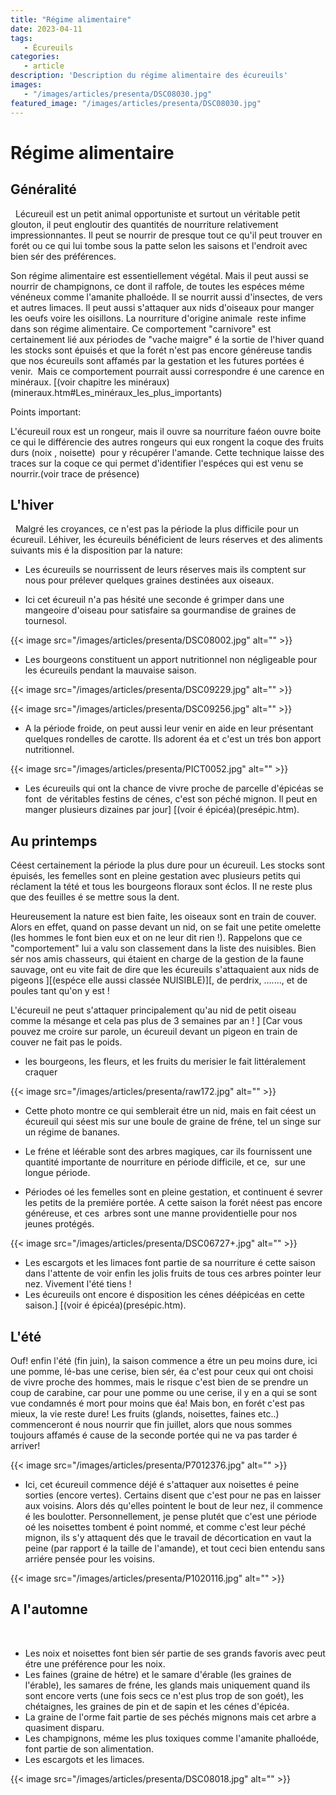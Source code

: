 ```yaml
---
title: "Régime alimentaire"
date: 2023-04-11
tags: 
   - Écureuils
categories:
   - article
description: 'Description du régime alimentaire des écureuils'
images:
   - "/images/articles/presenta/DSC08030.jpg"
featured_image: "/images/articles/presenta/DSC08030.jpg"
---
```


# Régime alimentaire

## Généralité 
  
Lécureuil est un petit animal opportuniste et surtout un véritable petit glouton, il peut engloutir des quantités de nourriture relativement impressionnantes. Il peut se nourrir de presque tout ce qu'il peut trouver en forét ou ce qui lui tombe sous la patte selon les saisons et l'endroit avec bien sér des préférences. 

Son régime alimentaire est essentiellement végétal. Mais il peut aussi se nourrir de champignons, ce dont il raffole, de toutes les espéces méme vénéneux comme l'amanite phalloéde. Il se nourrit aussi d'insectes, de vers et autres limaces. Il peut aussi s'attaquer aux nids d'oiseaux pour manger les oeufs voire les oisillons. La nourriture d'origine animale  reste infime dans son régime alimentaire. Ce comportement "carnivore" est certainement lié aux périodes de "vache maigre" é la sortie de l'hiver quand les stocks sont épuisés et que la forét n'est pas encore généreuse tandis que nos écureuils sont affamés par la gestation et les futures portées é venir.  Mais ce comportement pourrait aussi correspondre é une carence en minéraux. [(voir chapitre les minéraux)(mineraux.htm#Les_minéraux_les_plus_importants) 

Points important: 

L'écureuil roux est un rongeur, mais il ouvre sa nourriture faéon ouvre boite ce qui le différencie des autres rongeurs qui eux rongent la coque des fruits durs (noix , noisette)  pour y récupérer l'amande. Cette technique laisse des traces sur la coque ce qui permet d'identifier l'espéces qui est venu se nourrir.(voir trace de présence) 


## L'hiver 
  
Malgré les croyances, ce n'est pas la période la plus difficile pour un écureuil. Léhiver, les écureuils bénéficient de leurs réserves et des aliments suivants mis é la disposition par la nature: 

- Les écureuils se nourrissent de leurs réserves mais ils comptent sur nous pour prélever quelques graines destinées aux oiseaux. 

- Ici cet écureuil n'a pas hésité une seconde é grimper dans une mangeoire d'oiseau pour satisfaire sa gourmandise de graines de tournesol. 

{{< image src="/images/articles/presenta/DSC08002.jpg" alt="" >}} 

-  Les bourgeons constituent un apport nutritionnel non négligeable pour les écureuils pendant la mauvaise saison. 

{{< image src="/images/articles/presenta/DSC09229.jpg" alt="" >}} 

{{< image src="/images/articles/presenta/DSC09256.jpg" alt="" >}} 

- A la période froide, on peut aussi leur venir en aide en leur présentant quelques rondelles de carotte. Ils adorent éa et c'est un trés bon apport nutritionnel. 

{{< image src="/images/articles/presenta/PICT0052.jpg" alt="" >}} 

- Les écureuils qui ont la chance de vivre proche de parcelle d'épicéas se font  de véritables festins de cénes, c'est son péché mignon. Il peut en manger plusieurs dizaines par jour] [(voir é épicéa)(presépic.htm). 


## Au printemps 
Céest certainement la période la plus dure pour un écureuil. Les stocks sont épuisés, les femelles sont en pleine gestation avec plusieurs petits qui réclament la tété et tous les bourgeons floraux sont éclos. Il ne reste plus que des feuilles é se mettre sous la dent. 

Heureusement la nature est bien faite, les oiseaux sont en train de couver. Alors en effet, quand on passe devant un nid, on se fait une petite omelette (les hommes le font bien eux et on ne leur dit rien !). Rappelons que ce "comportement" lui a valu son classement dans la liste des nuisibles. Bien sér nos amis chasseurs, qui étaient en charge de la gestion de la faune sauvage, ont eu vite fait de dire que les écureuils s'attaquaient aux nids de pigeons ][(espéce elle aussi classée NUISIBLE)][, de perdrix, \...\...., et de poules tant qu'on y est ! 

L'écureuil ne peut s'attaquer principalement qu'au nid de petit oiseau comme la mésange et cela pas plus de 3 semaines par an ! ] [Car vous pouvez me croire sur parole, un écureuil devant un pigeon en train de couver ne fait pas le poids. 

-  les bourgeons, les fleurs, et les fruits du merisier le fait littéralement craquer 

{{< image src="/images/articles/presenta/raw172.jpg" alt="" >}}


-  Cette photo montre ce qui semblerait étre un nid, mais en fait céest un écureuil qui séest mis sur une boule de graine de fréne, tel un singe sur un régime de bananes. 

-  Le fréne et léérable sont des arbres magiques, car ils fournissent une quantité importante de nourriture en période difficile, et ce,  sur une longue période. 

- Périodes oé les femelles sont en pleine gestation, et continuent é sevrer les petits de la premiére portée. A cette saison la forét néest pas encore généreuse, et ces  arbres sont une manne providentielle pour nos jeunes protégés. 

{{< image src="/images/articles/presenta/DSC06727+.jpg" alt="" >}}

-  Les escargots et les limaces font partie de sa nourriture é cette saison dans l'attente de voir enfin les jolis fruits de tous ces arbres pointer leur nez. Vivement l'été tiens ! 
- Les écureuils ont encore é disposition les cénes déépicéas en cette saison.] [(voir é épicéa)(presépic.htm). 

## L'été 
Ouf! enfin l'été (fin juin), la saison commence a étre un peu moins dure, ici une pomme, lé-bas une cerise, bien sér, éa c'est pour ceux qui ont choisi de vivre proche des hommes, mais le risque c'est bien de se prendre un coup de carabine, car pour une pomme ou une cerise, il y en a qui se sont vue condamnés é mort pour moins que éa! Mais bon, en forét c'est pas mieux, la vie reste dure! Les fruits (glands, noisettes, faines etc..) commenceront é nous nourrir que fin juillet, alors que nous sommes toujours affamés é cause de la seconde portée qui ne va pas tarder é arriver! 

{{< image src="/images/articles/presenta/P7012376.jpg" alt="" >}} 

- Ici, cet écureuil commence déjé é s'attaquer aux noisettes é peine sorties (encore vertes). Certains disent que c'est pour ne pas en laisser aux voisins. Alors dés qu'elles pointent le bout de leur nez, il commence é les boulotter. Personnellement, je pense plutét que c'est une période oé les noisettes tombent é point nommé, et comme c'est leur péché mignon, ils s'y attaquent dés que le travail de décortication en vaut la peine (par rapport é la taille de l'amande), et tout ceci bien entendu sans arriére pensée pour les voisins. 

{{< image src="/images/articles/presenta/P1020116.jpg" alt="" >}} 

## A l'automne 
  
-  Les noix et noisettes font bien sér partie de ses grands favoris avec peut étre une préférence pour les noix. 
-  Les faines (graine de hétre) et le samare d'érable (les graines de l'érable), les samares de fréne, les glands mais uniquement quand ils sont encore verts (une fois secs ce n'est plus trop de son goét), les chétaignes, les graines de pin et de sapin et les cénes d'épicéa. 
-  La graine de l'orme fait partie de ses péchés mignons mais cet arbre a quasiment disparu. 
- Les champignons, méme les plus toxiques comme l'amanite phalloéde, font partie de son alimentation. 
-  Les escargots et les limaces. 

{{< image src="/images/articles/presenta/DSC08018.jpg" alt="" >}} 

